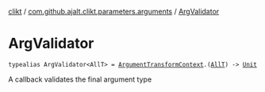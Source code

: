 [clikt](../index.md) / [com.github.ajalt.clikt.parameters.arguments](index.md) / [ArgValidator](./-arg-validator.md)

# ArgValidator

`typealias ArgValidator<AllT> = `[`ArgumentTransformContext`](-argument-transform-context/index.md)`.(`[`AllT`](-arg-validator.md#AllT)`) -> `[`Unit`](https://kotlinlang.org/api/latest/jvm/stdlib/kotlin/-unit/index.html)

A callback validates the final argument type

